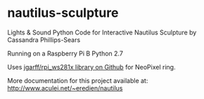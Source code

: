 # nautilus-sculpture
Lights &amp; Sound Python Code for Interactive Nautilus Sculpture by Cassandra Phillips-Sears

Running on a Raspberry Pi B
Python 2.7

Uses [jgarff/rpi_ws281x library on Github](https://github.com/jgarff/rpi_ws281x) for NeoPixel ring.

More documentation for this project available at: http://www.aculei.net/~eredien/nautilus
